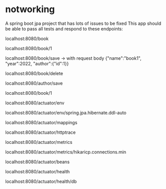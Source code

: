 # notworking
A spring boot jpa project that has lots of issues to be fixed
This app should be able to pass all tests and respond to these endpoints:

localhost:8080/book

localhost:8080/book/1

localhost:8080/book/save  ->  with request body {"name":"book1", "year":2022, "author":{"id":1}}

localhost:8080/book/delete

localhost:8080/author/save

localhost:8080/book/1

localhost:8080/actuator/env

localhost:8080/actuator/env/spring.jpa.hibernate.ddl-auto

localhost:8080/actuator/mappings

localhost:8080/actuator/httptrace

localhost:8080/actuator/metrics

localhost:8080/actuator/metrics/hikaricp.connections.min

localhost:8080/actuator/beans

localhost:8080/actuator/health

localhost:8080/actuator/health/db

